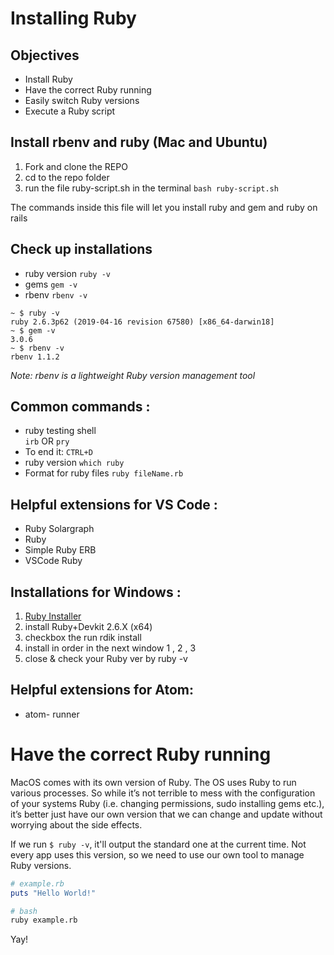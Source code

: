 # Installing Ruby

## Objectives

* Install Ruby 
* Have the correct Ruby running
* Easily switch Ruby versions
* Execute a Ruby script

## Install rbenv and ruby (Mac and Ubuntu)

1. Fork and clone the REPO
1. cd to the repo folder
1. run the file ruby-script.sh in the terminal
```bash ruby-script.sh ```

The commands inside this file will let you install ruby and gem and ruby on rails

## Check up installations 
 - ruby version
 ```ruby -v```  
-  gems 
```gem -v ```
-  rbenv 
```rbenv -v```

```
~ $ ruby -v
ruby 2.6.3p62 (2019-04-16 revision 67580) [x86_64-darwin18]
~ $ gem -v
3.0.6
~ $ rbenv -v
rbenv 1.1.2
```

*Note:  rbenv is a lightweight Ruby version management tool*

## Common commands : 
- ruby testing shell  
```irb``` OR ```pry``` 
- To end it: ```CTRL+D```
- ruby version ```which ruby```
- Format for ruby files
```ruby fileName.rb``` 

## Helpful extensions for VS Code : 
- Ruby Solargraph
- Ruby
- Simple Ruby ERB
- VSCode Ruby



## Installations for Windows :
1. [Ruby Installer](https://rubyinstaller.org/)
1. install Ruby+Devkit 2.6.X (x64)
1. checkbox the run rdik install
1. install in order in the next window 1 , 2 , 3 
1. close & check your Ruby ver by ruby -v


## Helpful extensions for Atom:
- atom- runner




# Have the correct Ruby running

MacOS comes with its own version of Ruby. The OS uses Ruby to run various processes. So while it’s not terrible to mess with the configuration of your systems Ruby (i.e. changing permissions, sudo installing gems etc.), it’s better just have our own version that we can change and update without worrying about the side effects.   

If we run `$ ruby -v`, it'll output the standard one at the current time. Not every app uses this version, so we need to use our own tool to manage Ruby versions.


```ruby
# example.rb
puts "Hello World!"
```

```bash
# bash
ruby example.rb
```

Yay!
